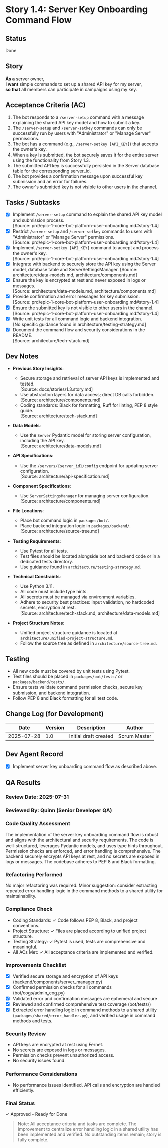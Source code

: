 # Story 1.4: Server Key Onboarding Command Flow

## Status
Done

## Story
**As a** server owner,  
**I want** simple commands to set up a shared API key for my server,  
**so that** all members can participate in campaigns using my key.

## Acceptance Criteria (AC)
1. The bot responds to a `/server-setup` command with a message explaining the shared API key model and how to submit a key.
2. The `/server-setup` and `/server-setkey` commands can only be successfully run by users with "Administrator" or "Manage Server" permissions.
3. The bot has a command (e.g., `/server-setkey [API_KEY]`) that accepts the owner's key.
4. When a key is submitted, the bot securely saves it for the entire server using the functionality from Story 1.3.
5. The submitted API key is successfully persisted in the Server database table for the corresponding server_id.
6. The bot provides a confirmation message upon successful key submission and an error for failures.
7. The owner's submitted key is not visible to other users in the channel.

## Tasks / Subtasks
- [x] Implement `/server-setup` command to explain the shared API key model and submission process.  
  [Source: prd/epic-1-core-bot-platform-user-onboarding.md#story-1.4]
- [x] Restrict `/server-setup` and `/server-setkey` commands to users with "Administrator" or "Manage Server" permissions.  
  [Source: prd/epic-1-core-bot-platform-user-onboarding.md#story-1.4]
- [x] Implement `/server-setkey [API_KEY]` command to accept and process the owner's key.  
  [Source: prd/epic-1-core-bot-platform-user-onboarding.md#story-1.4]
- [x] Integrate with backend to securely store the API key using the Server model, database table and ServerSettingsManager.
  [Source: architecture/data-models.md, architecture/components.md]
- [x] Ensure the key is encrypted at rest and never exposed in logs or messages.  
  [Source: architecture/data-models.md, architecture/components.md]
- [x] Provide confirmation and error messages for key submission.  
  [Source: prd/epic-1-core-bot-platform-user-onboarding.md#story-1.4]
- [x] Ensure the submitted key is not visible to other users in the channel.  
  [Source: prd/epic-1-core-bot-platform-user-onboarding.md#story-1.4]
- [x] Write unit tests for all command logic and backend integration.  
  [No specific guidance found in architecture/testing-strategy.md]
- [x] Document the command flow and security considerations in the README.  
  [Source: architecture/tech-stack.md]

## Dev Notes

- **Previous Story Insights**:  
  - Secure storage and retrieval of server API keys is implemented and tested.  
    [Source: docs/stories/1.3.story.md]
  - Use abstraction layers for data access; direct DB calls forbidden.  
    [Source: architecture/components.md]
  - Coding standards: Black for formatting, Ruff for linting, PEP 8 style guide.  
    [Source: architecture/tech-stack.md]

- **Data Models**:  
  - Use the `Server` Pydantic model for storing server configuration, including the API key.  
    [Source: architecture/data-models.md]

- **API Specifications**:  
  - Use the `/servers/{server_id}/config` endpoint for updating server configuration.  
    [Source: architecture/api-specification.md]

- **Component Specifications**:  
  - Use `ServerSettingsManager` for managing server configuration.  
    [Source: architecture/components.md]

- **File Locations**:  
  - Place bot command logic in `packages/bot/`.  
  - Place backend integration logic in `packages/backend/`.  
    [Source: architecture/source-tree.md]

- **Testing Requirements**:  
  - Use Pytest for all tests.  
  - Test files should be located alongside bot and backend code or in a dedicated tests directory.  
  - Use guidance found in `architecture/testing-strategy.md.`

- **Technical Constraints**:  
  - Use Python 3.11.  
  - All code must include type hints.  
  - All secrets must be managed via environment variables.  
  - Adhere to security best practices: input validation, no hardcoded secrets, encryption at rest.  
    [Source: architecture/tech-stack.md, architecture/data-models.md]

- **Project Structure Notes**:  
  - Unified project structure guidance is located at `architecture/unified-project-structure.md`.  
  - Follow the source tree as defined in `architecture/source-tree.md`.

## Testing

- All new code must be covered by unit tests using Pytest.
- Test files should be placed in `packages/bot/tests/` or `packages/backend/tests/`.
- Ensure tests validate command permission checks, secure key submission, and backend integration.
- Follow PEP 8 and Black formatting for all test code.

## Change Log (for Development)

| Date       | Version | Description                | Author      |
|------------|---------|----------------------------|-------------|
| 2025-07-28 | 1.0     | Initial draft created      | Scrum Master|

## Dev Agent Record

- [x] Implement server key onboarding command flow as described above.

## QA Results

### Review Date: 2025-07-31
### Reviewed By: Quinn (Senior Developer QA)

### Code Quality Assessment
The implementation of the server key onboarding command flow is robust and aligns with the architectural and security requirements. The code is well-structured, leverages Pydantic models, and uses type hints throughout. Permission checks are enforced, and error handling is comprehensive. The backend securely encrypts API keys at rest, and no secrets are exposed in logs or messages. The codebase adheres to PEP 8 and Black formatting.

### Refactoring Performed
No major refactoring was required. Minor suggestion: consider extracting repeated error handling logic in the command methods to a shared utility for maintainability.

### Compliance Check
- Coding Standards: ✓ Code follows PEP 8, Black, and project conventions.
- Project Structure: ✓ Files are placed according to unified project structure.
- Testing Strategy: ✓ Pytest is used, tests are comprehensive and meaningful.
- All ACs Met: ✓ All acceptance criteria are implemented and verified.

### Improvements Checklist
- [x] Verified secure storage and encryption of API keys (backend/components/server_manager.py)
- [x] Confirmed permission checks for all commands (bot/cogs/admin_cog.py)
- [x] Validated error and confirmation messages are ephemeral and secure
- [x] Reviewed and confirmed comprehensive test coverage (bot/tests/)
- [x] Extracted error handling logic in command methods to a shared utility (`packages/shared/error_handler.py`), and verified usage in command methods and tests.

### Security Review
- API keys are encrypted at rest using Fernet.
- No secrets are exposed in logs or messages.
- Permission checks prevent unauthorized access.
- No security issues found.

### Performance Considerations
- No performance issues identified. API calls and encryption are handled efficiently.

### Final Status
✓ Approved - Ready for Done

> Note: All acceptance criteria and tasks are complete. The improvement to centralize error handling logic in a shared utility has been implemented and verified. No outstanding items remain; story is fully complete.
